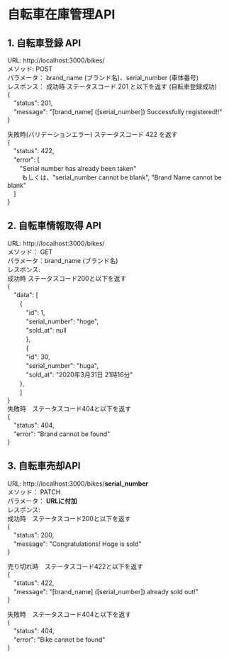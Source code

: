 # 自転車在庫管理API


## 1. 自転車登録 API  

URL:     http://localhost:3000/bikes/  
メソッド:   POST  
パラメータ： brand_name (ブランド名)、serial_number (車体番号)  
レスポンス：
成功時 ステータスコード 201 と以下を返す (自転車登録成功)  
{  
　"status": 201,  
　"message": "[brand_name] ([serial_number])  Successfully registered!!"  
}  
  
失敗時(バリデーションエラー) ステータスコード 422 を返す  
{  
　"status": 422,  
　"error": [  
　　"Serial number has already been taken"  
　　 もしくは、"serial_number cannot be blank", "Brand Name cannot be blank"  
　]  
}  
  
## 2. 自転車情報取得 API    

URL:    http://localhost:3000/bikes/  
メソッド：  GET  
パラメータ：brand_name (ブランド名)  
レスポンス:　  
成功時 ステータスコード200と以下を返す  
{  
　"data": [  
　　{  
　　　"id": 1,  
　　　"serial_number": "hoge",  
　　　"sold_at": null  
　　　},  
　　　{  
　　　"id": 30,  
　　　"serial_number": "huga",  
　　　"sold_at": "2020年3月31日 21時16分"  
 　　},  
　　]  
}  
失敗時　ステータスコード404と以下を返す  
{  
　"status": 404,  
　"error": "Brand cannot be found"  
}  
  
## 3. 自転車売却API  
URL:    http://localhost:3000/bikes/**serial_number**  
メソッド：  PATCH  
パラメータ： **URLに付加**  
レスポンス:　  
成功時　ステータスコード200と以下を返す   
{  
　"status": 200,  
　"message": "Congratulations! Hoge is sold"  
}  
  
売り切れ時　ステータスコード422と以下を返す  
{  
　"status": 422,  
　"message": "[brand_name] ([serial_number]) already sold out!"  
}  
  
失敗時　ステータスコード404と以下を返す  
{  
　"status": 404,  
　"error": "Bike cannot be found"  
}  

